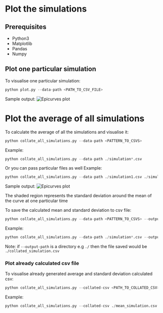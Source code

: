 # Plot the simulations

## Prerequisites
* Python3
* Matplotlib
* Pandas
* Numpy


## Plot one particular simulation

To visualise one particular simulation:
```python
python plot.py --data-path <PATH_TO_CSV_FILE>
```

Sample output:
![Epicurves plot](https://user-images.githubusercontent.com/16804955/77611863-789d6500-6f4c-11ea-9a8d-5cc130f54abd.png)

# Plot the average of all simulations

To calculate the average of all the simulations and visualise it:
```python
python collate_all_simulations.py --data-path <PATTERN_TO_CSVS>
```

Example:
```python
python collate_all_simulations.py --data-path ./simulation*.csv
```

Or you can pass particular files as well
Example:
```python
python collate_all_simulations.py --data-path ./simulation1.csv ./simulation2.csv
```

Sample output:
![Epicurves plot](https://user-images.githubusercontent.com/16804955/77741322-b8427a80-703a-11ea-896f-9d0235927b94.png)

The shaded region represents the standard deviation around the mean of the curve at one particular time

To save the calculated mean and standard deviation to csv file:
```python
python collate_all_simulations.py --data-path <PATTERN_TO_CSVS> --output-path <PATH_TO_OUTPUT_CSV>
```

Example:
```python
python collate_all_simulations.py --data-path ./simulation*.csv --output-path ./mean_simulation.csv
```

Note: if `--output-path` is a directory e.g `./` then the file saved would be `./collated_simulation.csv`

### Plot already calculated csv file

To visualise already generated average and standard deviation calculated csv:
```python
python collate_all_simulations.py --collated-csv <PATH_TO_COLLATED_CSV>
```

Example:
```python
python collate_all_simulations.py --collated-csv ./mean_simulation.csv
```